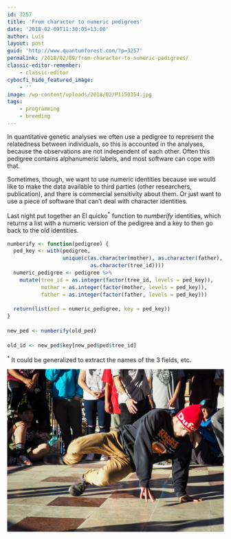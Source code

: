 ```yaml
---
id: 3257
title: 'From character to numeric pedigrees'
date: '2018-02-09T11:30:05+13:00'
author: Luis
layout: post
guid: 'http://www.quantumforest.com/?p=3257'
permalink: /2018/02/09/from-character-to-numeric-pedigrees/
classic-editor-remember:
    - classic-editor
cybocfi_hide_featured_image:
    - ''
image: /wp-content/uploads/2018/02/P1150354.jpg
tags:
    - programming
    - breeding
---
```


In quantitative genetic analyses we often use a pedigree to represent the relatedness between individuals, so this is accounted in the analyses, because the observations are not independent of each other. Often this pedigree contains alphanumeric labels, and most software can cope with that.

Sometimes, though, we want to use numeric identities because we would like to make the data available to third parties (other researchers, publication), and there is commercial sensitivity about them. Or just want to use a piece of software that can’t deal with character identities.
  
Last night put together an El quicko<sup>\*</sup> function to *numberify* identities, which returns a list with a numeric version of the pedigree and a key to then go back to the old identities.

```R
numberify <- function(pedigree) {
  ped_key <- with(pedigree, 
                  unique(c(as.character(mother), as.character(father), 
                           as.character(tree_id))))
  numeric_pedigree <- pedigree %>%
    mutate(tree_id = as.integer(factor(tree_id, levels = ped_key)),
           mother = as.integer(factor(mother, levels = ped_key)),
           father = as.integer(factor(father, levels = ped_key)))
  
  return(list(ped = numeric_pedigree, key = ped_key))
}

new_ped <- numberify(old_ped)

old_id <- new_ped$key[new_ped$ped$tree_id]
```

<sup>\*</sup> It could be generalized to extract the names of the 3 fields, etc.

![Breakdancing changing labels, Ancud.](/assets/images/breakdancing.jpg)